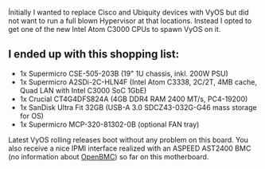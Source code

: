 Ínitially I wanted to replace Cisco and Ubiquity devices with VyOS but did not
want to run a full blown Hypervisor at that locations. Instead I opted to get
one of the new Intel Atom C3000 CPUs to spawn VyOS on it.

I ended up with this shopping list:
-----------------------------------
* 1x Supermicro CSE-505-203B (19" 1U chassis, inkl. 200W PSU)
* 1x Supermicro A2SDi-2C-HLN4F (Intel Atom C3338, 2C/2T, 4MB cache, Quad LAN with
  Intel C3000 SoC 1GbE)
* 1x Crucial CT4G4DFS824A (4GB DDR4 RAM 2400 MT/s, PC4-19200)
* 1x SanDisk Ultra Fit 32GB (USB-A 3.0 SDCZ43-032G-G46 mass storage for OS)
* 1x Supermicro MCP-320-81302-0B (optional FAN tray)

Latest VyOS rolling releases boot without any problem on this board. You also
receive a nice IPMI interface realized with an ASPEED AST2400 BMC (no information
about [OpenBMC](https://www.openbmc.org/)) so far on this motherboard.
